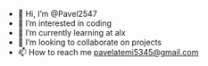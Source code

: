 - 👋 Hi, I’m @Pavel2547
- 👀 I’m interested in coding
- 🌱 I’m currently learning at alx
- 💞️ I’m looking to collaborate on projects
- 📫 How to reach me pavelatemi5345@gmail.com

<!---
Pavel2547/Pavel2547 is a ✨ special ✨ repository because its `README.md` (this file) appears on your GitHub profile.
You can click the Preview link to take a look at your changes.
--->
